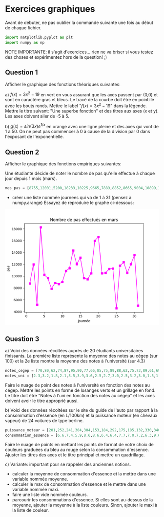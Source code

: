 # Exercices graphiques



Avant de débuter, ne pas oublier la commande suivante une fois au début de chaque fichier.

```py
import matplotlib.pyplot as plt
import numpy as np
```
 NOTE IMPORTANTE: il s'agit d'exercices... rien ne va briser si vous testez des choses et expérimentez hors de la question! ;)

## Question 1

Afficher le graphique des fonctions théoriques suivantes:

a) $f(x) = 3x^2 - 19$ en vert en vous assurant que les axes passent par (0,0) et sont en caractère gras et bleus. Le tracé de la courbe doit être en pointillé avec les bouts ronds. Mettre le label "$f(x) = 3x^2 - 19$" dans la légende. Mettre le titre suivant: "Une superbe fonction" et des titres aux axes (x et y). Les axes doivent aller de -5 à 5.


b) $g(x) = sin(3x)e^{1/x}$ en orange avec une ligne pleine et des axes qui vont de 1 à 50. On ne peut pas commencer à 0 à cause de la division par 0 dans l'exposant de l'exponentielle.

## Question 2

Afficher le graphique des fonctions empiriques suivantes:

Une étudiante décide de noter le nombre de pas qu'elle effectue à chaque jour depuis 1 mois (mars).

 ```py
mes_pas = [8755,12001,5200,18233,10225,9665,7889,8852,8665,9004,10899,11323,14324,12008,13120,9663,9451,10478,15988,16632,10479,10552,11223,11299,4563,11787,12332,10545, 12018,13554,5009]

```
- créer une liste nommée journees qui va de 1 à 31 (pensez à numpy.arange) Essayez de reproduire le graphe ci-dessous:

![Question2.png](img/Question2.png)



## Question 3

a) Voici des données récoltées auprès de 20 étudiants universitaires finissants. La première liste représente la moyenne des notes au cégep (sur 100) et la 2e liste montre la moyenne des notes à l'université (sur 4.3)

```py
notes_cegep = [70,80,62,74,87,95,90,77,66,85,75,89,88,62,75,73,89,61,69,92]
notes_uni = [2.3,3.2,1.8,2.1,3.5,3.9,3.6,2.5,2.7,3.0,2.5,3.2,3.0,1.5,1.9,2.1,3.2,2.2,1.9,3.9]
```

Faire le nuage de point des notes à l'université en fonction des notes au cégep. Mettre les points en forme de losanges verts et un grillage en fond. Le titre doit être "Notes à l'uni en fonction des notes au cégep" et les axes doivent avoir le titre approprié aussi.


b) Voici des données récoltées sur le site du guide de l'auto par rapport à la consommation d'essence (en L/100km) et la puissance moteur (en chevaux vapeur) de 24 voitures de type berline.

```py
puissance_moteur = [201,252,241,304,304,153,184,292,175,185,132,330,340,145,268,240,155,329,148,300,268,132,150,240]
consommation_essence = [6.6,7.4,5.9,8.6,8.6,6.4,6.4,7.7,7.0,7.2,6.3,9.6,6.7,6.3,7.5,7.0,5.8,8.5,7.0,7.8,8.4,6.4,5.9,6.7]
```
Faire le nuage de points en mettant les points de format de votre choix de couleurs graduées du bleu au rouge selon la consommation d'essence. Ajuster les titres des axes et le titre principal et mettre un quadrillage.


c) Variante: important pour se rappeler des anciennes notions.

- calculer la moyenne de consommation d'essence et la mettre dans une variable nommée moyenne.
- calculer le max de consommation d'essence et le mettre dans une variable nommée maxi.
- faire une liste vide nommée couleurs.
- parcourir les consommations d'essence. Si elles sont au-dessus de la moyenne, ajouter la moyenne à la liste couleurs. Sinon, ajouter le maxi à la liste de couleur.  



